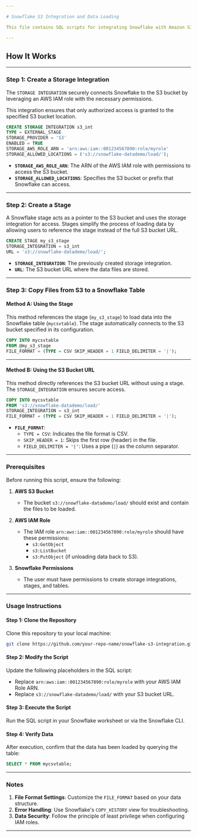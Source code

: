 ```yaml
---

# Snowflake S3 Integration and Data Loading

This file contains SQL scripts for integrating Snowflake with Amazon S3, creating an external stage, and loading data from S3 into a Snowflake table. 

---
```


## **How It Works**

---

### **Step 1: Create a Storage Integration**
The `STORAGE INTEGRATION` securely connects Snowflake to the S3 bucket by leveraging an AWS IAM role with the necessary permissions.

This integration ensures that only authorized access is granted to the specified S3 bucket location.

```sql
CREATE STORAGE INTEGRATION s3_int
TYPE = EXTERNAL_STAGE
STORAGE_PROVIDER = 'S3'
ENABLED = TRUE
STORAGE_AWS_ROLE_ARN = 'arn:aws:iam::001234567890:role/myrole'
STORAGE_ALLOWED_LOCATIONS = ('s3://snowflake-datademo/load/');
```

- **`STORAGE_AWS_ROLE_ARN`**: The ARN of the AWS IAM role with permissions to access the S3 bucket.
- **`STORAGE_ALLOWED_LOCATIONS`**: Specifies the S3 bucket or prefix that Snowflake can access.

---

### **Step 2: Create a Stage**
A Snowflake stage acts as a pointer to the S3 bucket and uses the storage integration for access. Stages simplify the process of loading data by allowing users to reference the stage instead of the full S3 bucket URL.

```sql
CREATE STAGE my_s3_stage
STORAGE_INTEGRATION = s3_int
URL = 's3://snowflake-datademo/load/';
```

- **`STORAGE_INTEGRATION`**: The previously created storage integration.
- **`URL`**: The S3 bucket URL where the data files are stored.

---

### **Step 3: Copy Files from S3 to a Snowflake Table**

#### **Method A: Using the Stage**
This method references the stage (`my_s3_stage`) to load data into the Snowflake table (`mycsvtable`). The stage automatically connects to the S3 bucket specified in its configuration.

```sql
COPY INTO mycsvtable
FROM @my_s3_stage
FILE_FORMAT = (TYPE = CSV SKIP_HEADER = 1 FIELD_DELIMITER = '|');
```

---

#### **Method B: Using the S3 Bucket URL**
This method directly references the S3 bucket URL without using a stage. The `STORAGE_INTEGRATION` ensures secure access.

```sql
COPY INTO mycsvtable
FROM 's3://snowflake-datademo/load/'
STORAGE_INTEGRATION = s3_int
FILE_FORMAT = (TYPE = CSV SKIP_HEADER = 1 FIELD_DELIMITER = '|');
```

- **`FILE_FORMAT`**:
  - `TYPE = CSV`: Indicates the file format is CSV.
  - `SKIP_HEADER = 1`: Skips the first row (header) in the file.
  - `FIELD_DELIMITER = '|'`: Uses a pipe (`|`) as the column separator.

---

### **Prerequisites**

Before running this script, ensure the following:

1. **AWS S3 Bucket**
   - The bucket `s3://snowflake-datademo/load/` should exist and contain the files to be loaded.

2. **AWS IAM Role**
   - The IAM role `arn:aws:iam::001234567890:role/myrole` should have these permissions:
     - `s3:GetObject`
     - `s3:ListBucket`
     - `s3:PutObject` (if unloading data back to S3).

3. **Snowflake Permissions**
   - The user must have permissions to create storage integrations, stages, and tables.

---

### **Usage Instructions**

#### Step 1: Clone the Repository
Clone this repository to your local machine:
```bash
git clone https://github.com/your-repo-name/snowflake-s3-integration.git
```

#### Step 2: Modify the Script
Update the following placeholders in the SQL script:
- Replace `arn:aws:iam::001234567890:role/myrole` with your AWS IAM Role ARN.
- Replace `s3://snowflake-datademo/load/` with your S3 bucket URL.

#### Step 3: Execute the Script
Run the SQL script in your Snowflake worksheet or via the Snowflake CLI.

#### Step 4: Verify Data
After execution, confirm that the data has been loaded by querying the table:
```sql
SELECT * FROM mycsvtable;
```

---

### **Notes**
1. **File Format Settings**: Customize the `FILE_FORMAT` based on your data structure.
2. **Error Handling**: Use Snowflake's `COPY_HISTORY` view for troubleshooting.
3. **Data Security**: Follow the principle of least privilege when configuring IAM roles.

---